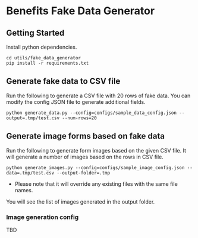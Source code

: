 # Benefits Fake Data Generator

## Getting Started

Install python dependencies.

```
cd utils/fake_data_generator
pip install -r requirements.txt
```

## Generate fake data to CSV file

Run the following to generate a CSV file with 20 rows of fake data. You can modify
the config JSON file to generate additional fields.

```
python generate_data.py --config=configs/sample_data_config.json --output=.tmp/test.csv --num-rows=20
```

## Generate image forms based on fake data

Run the following to generate form images based on the given CSV file. It will
generate a number of images based on the rows in CSV file.

```
python generate_images.py --config=configs/sample_image_config.json --data=.tmp/test.csv --output-folder=.tmp
```

* Please note that it will override any existing files with the same file names.

You will see the list of images generated in the output folder.

### Image generation config

TBD
